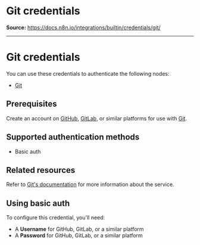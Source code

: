# Git credentials

**Source:** https://docs.n8n.io/integrations/builtin/credentials/git/

---

# Git credentials

You can use these credentials to authenticate the following nodes:

- [Git](../../core-nodes/n8n-nodes-base.git/)

## Prerequisites

Create an account on [GitHub](https://github.com), [GitLab](https://about.gitlab.com/), or similar platforms for use with [Git](https://git-scm.com).

## Supported authentication methods

- Basic auth

## Related resources

Refer to [Git's documentation](https://git-scm.com/doc) for more information about the service.

## Using basic auth

To configure this credential, you'll need:

- A **Username** for GitHub, GitLab, or a similar platform
- A **Password** for GitHub, GitLab, or a similar platform
